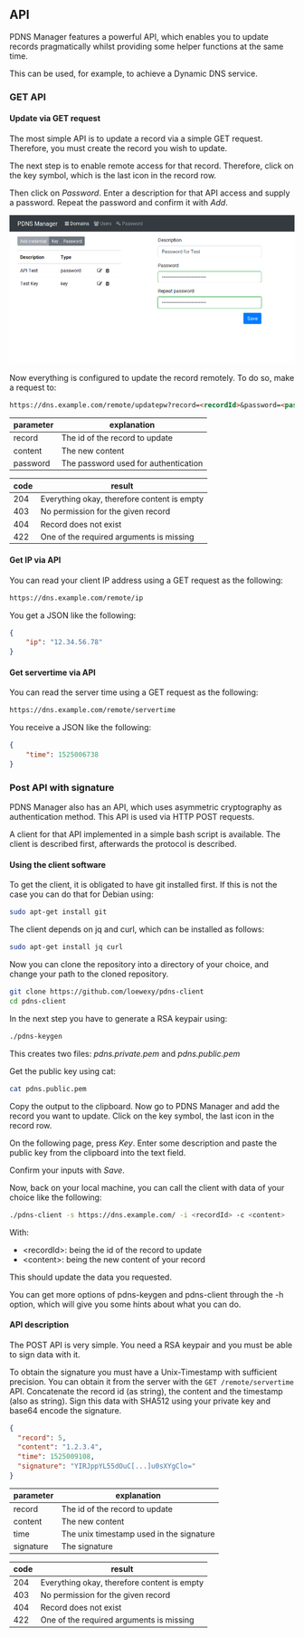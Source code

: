 ## API

PDNS Manager features a powerful API, which enables you to update
records pragmatically whilst providing some helper functions at the same time.

This can be used, for example, to achieve a Dynamic DNS service.

### GET API

#### Update via GET request

The most simple API is to update a record via a simple GET request.
Therefore, you must create the record you wish to update.

The next step is to enable remote access for that record. Therefore,
click on the key symbol, which is the last icon in the record row.

Then click on *Password*. Enter a description for that API access and
supply a password. Repeat the password and confirm it with *Add*.

![Screenshot](img/api.md/screenshot_1.png)

Now everything is configured to update the record remotely. To do so,
make a request to:

```markdown
https://dns.example.com/remote/updatepw?record=<recordId>&password=<pass>&content=<content>
```

| parameter | explanation |
| --- | --- |
| record | The id of the record to update |
| content | The new content |
| password | The password used for authentication |

| code | result |
| --- | --- |
| 204 | Everything okay, therefore content is empty |
| 403 | No permission for the given record |
| 404 | Record does not exist |
| 422 | One of the required arguments is missing |

#### Get IP via API

You can read your client IP address using a GET
request as the following:

```markdown
https://dns.example.com/remote/ip
```

You get a JSON like the following:

```json
{
    "ip": "12.34.56.78"
}
```

#### Get servertime via API

You can read the server time using a GET
request as the following:

```markdown
https://dns.example.com/remote/servertime
```

You receive a JSON like the following:

```json
{
    "time": 1525006738
}
```

### Post API with signature

PDNS Manager also has an API, which uses asymmetric cryptography as
authentication method. This API is used via HTTP POST requests.


A client for that API implemented in a simple bash script is available.
The client is described first, afterwards the protocol is described.

#### Using the client software

To get the client, it is obligated to have git installed first. If this is not the case
you can do that for Debian using:

```bash
sudo apt-get install git
```

The client depends on jq and curl, which can be installed as follows:
```bash
sudo apt-get install jq curl
```

Now you can clone the repository into a directory of your choice, and
change your path to the cloned repository.

```bash
git clone https://github.com/loewexy/pdns-client
cd pdns-client
```

In the next step you have to generate a RSA keypair using:

```bash
./pdns-keygen
```

This creates two files: *pdns.private.pem* and *pdns.public.pem*

Get the public key using cat:

```bash
cat pdns.public.pem
```

Copy the output to the clipboard. Now go to PDNS Manager and add the
record you want to update. Click on the key symbol, the last icon in
the record row.

On the following page, press *Key*. Enter some description and paste
the public key from the clipboard into the text field.

Confirm your inputs with *Save*.

Now, back on your local machine, you can call the
client with data of your choice like the following:

```bash
./pdns-client -s https://dns.example.com/ -i <recordId> -c <content>
```

With:

* &lt;recordId&gt;: being the id of the record to update
* &lt;content&gt;: being the new content of your record

This should update the data you requested.

You can get more options of pdns-keygen and pdns-client through the -h
option, which will give you some hints about what you can do.

#### API description

The POST API is very simple. You need a RSA keypair and you must be
able to sign data with it.

To obtain the signature you must have a Unix-Timestamp with
sufficient precision. You can obtain it from the server with
the `GET /remote/servertime` API. Concatenate the record id
(as string), the content and the timestamp (also as string).
Sign this data with SHA512 using your private key and base64
encode the signature.

```json
{
  "record": 5,
  "content": "1.2.3.4",
  "time": 1525009108,
  "signature": "YIRJppYL55dOuC[...]u0sXYgClo="
}
```

| parameter | explanation |
| --- | --- |
| record | The id of the record to update |
| content | The new content |
| time | The unix timestamp used in the signature |
| signature | The signature |

| code | result |
| --- | --- |
| 204 | Everything okay, therefore content is empty |
| 403 | No permission for the given record |
| 404 | Record does not exist |
| 422 | One of the required arguments is missing |
